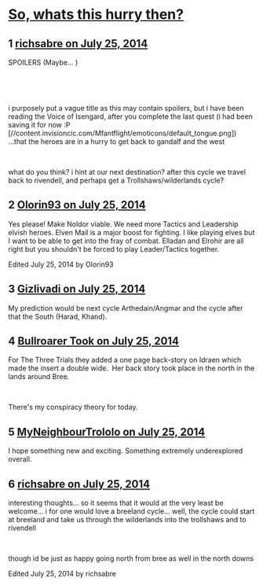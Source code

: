 # [So, whats this hurry then?](https://community.fantasyflightgames.com/topic/111673-so-whats-this-hurry-then/)

## 1 [richsabre on July 25, 2014](https://community.fantasyflightgames.com/topic/111673-so-whats-this-hurry-then/?do=findComment&comment=1169437)

SPOILERS (Maybe... )

 

 

i purposely put a vague title as this may contain spoilers, but i have been reading the Voice of Isengard, after you complete the last quest (i had been saving it for now :P [//content.invisioncic.com/Mfantflight/emoticons/default_tongue.png]) ...that the heroes are in a hurry to get back to gandalf and the west

 

what do you think? i hint at our next destination? after this cycle we travel back to rivendell, and perhaps get a Trollshaws/wilderlands cycle?

## 2 [Olorin93 on July 25, 2014](https://community.fantasyflightgames.com/topic/111673-so-whats-this-hurry-then/?do=findComment&comment=1169785)

Yes please! Make Noldor viable. We need more Tactics and Leadership elvish heroes. Elven Mail is a major boost for fighting. I like playing elves but I want to be able to get into the fray of combat. Elladan and Elrohir are all right but you shouldn't be forced to play Leader/Tactics together.

Edited July 25, 2014 by Olorin93

## 3 [Gizlivadi on July 25, 2014](https://community.fantasyflightgames.com/topic/111673-so-whats-this-hurry-then/?do=findComment&comment=1169801)

My prediction would be next cycle Arthedain/Angmar and the cycle after that the South (Harad, Khand).

## 4 [Bullroarer Took on July 25, 2014](https://community.fantasyflightgames.com/topic/111673-so-whats-this-hurry-then/?do=findComment&comment=1169816)

For The Three Trials they added a one page back-story on Idraen which made the insert a double wide.  Her back story took place in the north in the lands around Bree.

 

There's my conspiracy theory for today.

## 5 [MyNeighbourTrololo on July 25, 2014](https://community.fantasyflightgames.com/topic/111673-so-whats-this-hurry-then/?do=findComment&comment=1169823)

I hope something new and exciting. Something extremely underexplored overall.

## 6 [richsabre on July 25, 2014](https://community.fantasyflightgames.com/topic/111673-so-whats-this-hurry-then/?do=findComment&comment=1169834)

interesting thoughts... so it seems that it would at the very least be welcome... i for one would love a breeland cycle... well, the cycle could start at breeland and take us through the wilderlands into the trollshaws and to rivendell

 

though id be just as happy going north from bree as well in the north downs

Edited July 25, 2014 by richsabre

